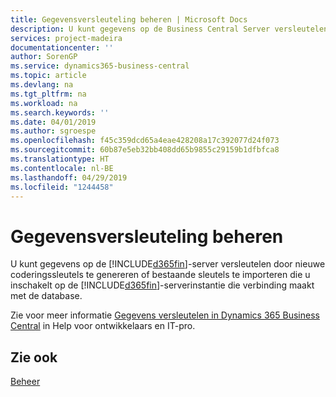 ```yaml
---
title: Gegevensversleuteling beheren | Microsoft Docs
description: U kunt gegevens op de Business Central Server versleutelen door nieuwe coderingssleutels te genereren of bestaande sleutels te importeren die u op de server inschakelt.
services: project-madeira
documentationcenter: ''
author: SorenGP
ms.service: dynamics365-business-central
ms.topic: article
ms.devlang: na
ms.tgt_pltfrm: na
ms.workload: na
ms.search.keywords: ''
ms.date: 04/01/2019
ms.author: sgroespe
ms.openlocfilehash: f45c359dcd65a4eae428208a17c392077d24f073
ms.sourcegitcommit: 60b87e5eb32bb408dd65b9855c29159b1dfbfca8
ms.translationtype: HT
ms.contentlocale: nl-BE
ms.lasthandoff: 04/29/2019
ms.locfileid: "1244458"
---
```

# <a name="managing-data-encryption"></a>Gegevensversleuteling beheren
U kunt gegevens op de [!INCLUDE[d365fin](includes/d365fin_md.md)]-server versleutelen door nieuwe coderingssleutels te genereren of bestaande sleutels te importeren die u inschakelt op de [!INCLUDE[d365fin](includes/d365fin_md.md)]-serverinstantie die verbinding maakt met de database.

Zie voor meer informatie [Gegevens versleutelen in Dynamics 365 Business Central](/dynamics365/business-central/dev-itpro/developer/devenv-encrypting-data) in Help voor ontwikkelaars en IT-pro.

## <a name="see-also"></a>Zie ook  
[Beheer](admin-setup-and-administration.md)
